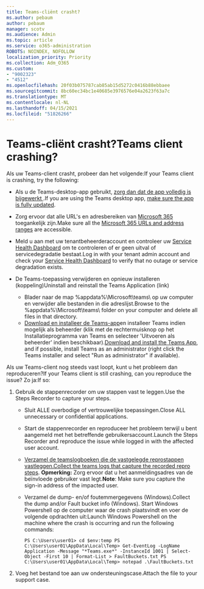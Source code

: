 ```yaml
---
title: Teams-cliënt crasht?
ms.author: pebaum
author: pebaum
manager: scotv
ms.audience: Admin
ms.topic: article
ms.service: o365-administration
ROBOTS: NOINDEX, NOFOLLOW
localization_priority: Priority
ms.collection: Adm_O365
ms.custom:
- "9002323"
- "4512"
ms.openlocfilehash: 20f03b075787cab85ab15d5272c0416b88ebbaee
ms.sourcegitcommit: 8bc60ec34bc1e40685e3976576e04a2623f63a7c
ms.translationtype: MT
ms.contentlocale: nl-NL
ms.lasthandoff: 04/15/2021
ms.locfileid: "51826266"
---
```

# <a name="teams-client-crashing"></a><span data-ttu-id="b3634-102">Teams-cliënt crasht?</span><span class="sxs-lookup"><span data-stu-id="b3634-102">Teams client crashing?</span></span>

<span data-ttu-id="b3634-103">Als uw Teams-client crasht, probeer dan het volgende:</span><span class="sxs-lookup"><span data-stu-id="b3634-103">If your Teams client is crashing, try the following:</span></span>

- <span data-ttu-id="b3634-104">Als u de Teams-desktop-app gebruikt, [ zorg dan dat de app volledig is bijgewerkt ](https://support.office.com/article/Update-Microsoft-Teams-535a8e4b-45f0-4f6c-8b3d-91bca7a51db1).</span><span class="sxs-lookup"><span data-stu-id="b3634-104">If you are using the Teams desktop app, [make sure the app is fully updated](https://support.office.com/article/Update-Microsoft-Teams-535a8e4b-45f0-4f6c-8b3d-91bca7a51db1).</span></span>

- <span data-ttu-id="b3634-105">Zorg ervoor dat alle URL's en adresbereiken van [Microsoft 365](https://docs.microsoft.com/microsoftteams/connectivity-issues) toegankelijk zijn.</span><span class="sxs-lookup"><span data-stu-id="b3634-105">Make sure all the [Microsoft 365 URLs and address ranges](https://docs.microsoft.com/microsoftteams/connectivity-issues) are accessible.</span></span>

- <span data-ttu-id="b3634-106">Meld u aan met uw tenantbeheerderaccount en controleer uw [Service Health Dashboard](https://docs.microsoft.com/office365/enterprise/view-service-health) om te controleren of er geen uitval of servicedegradatie bestaat.</span><span class="sxs-lookup"><span data-stu-id="b3634-106">Log in with your tenant admin account and check your [Service Health Dashboard](https://docs.microsoft.com/office365/enterprise/view-service-health) to verify that no outage or service degradation exists.</span></span>

- <span data-ttu-id="b3634-107">De Teams-toepassing verwijderen en opnieuw installeren (koppeling)</span><span class="sxs-lookup"><span data-stu-id="b3634-107">Uninstall and reinstall the Teams Application (link)</span></span>
    - <span data-ttu-id="b3634-108">Blader naar de map %appdata%\Microsoft\teams\ op uw computer en verwijder alle bestanden in die adreslijst.</span><span class="sxs-lookup"><span data-stu-id="b3634-108">Browse to the %appdata%\Microsoft\teams\ folder on your computer and delete all files in that directory.</span></span>
    - <span data-ttu-id="b3634-109">[Download en installeer de Teams-app](https://www.microsoft.com/microsoft-365/microsoft-teams/group-chat-software#office-DesktopAppDownload-ofoushy)en installeer Teams indien mogelijk als beheerder (klik met de rechtermuisknop op het Installatieprogramma van Teams en selecteer 'Uitvoeren als beheerder' indien beschikbaar).</span><span class="sxs-lookup"><span data-stu-id="b3634-109">[Download and install the Teams App](https://www.microsoft.com/microsoft-365/microsoft-teams/group-chat-software#office-DesktopAppDownload-ofoushy), and if possible, install Teams as an administrator (right click the Teams installer and select "Run as administrator" if available).</span></span>

<span data-ttu-id="b3634-110">Als uw Teams-client nog steeds vast loopt, kunt u het probleem dan reproduceren?</span><span class="sxs-lookup"><span data-stu-id="b3634-110">If your Teams client is still crashing, can you reproduce the issue?</span></span> <span data-ttu-id="b3634-111">Zo ja:</span><span class="sxs-lookup"><span data-stu-id="b3634-111">If so:</span></span>

1. <span data-ttu-id="b3634-112">Gebruik de stappenrecorder om uw stappen vast te leggen.</span><span class="sxs-lookup"><span data-stu-id="b3634-112">Use the Steps Recorder to capture your steps.</span></span>
    - <span data-ttu-id="b3634-113">Sluit ALLE overbodige of vertrouwelijke toepassingen.</span><span class="sxs-lookup"><span data-stu-id="b3634-113">Close ALL unnecessary or confidential applications.</span></span>
    - <span data-ttu-id="b3634-114">Start de stappenrecorder en reproduceer het probleem terwijl u bent aangemeld met het betreffende gebruikersaccount.</span><span class="sxs-lookup"><span data-stu-id="b3634-114">Launch the Steps Recorder and reproduce the issue while logged in with the affected user account.</span></span>
    - <span data-ttu-id="b3634-115">[Verzamel de teamslogboeken die de vastgelegde reprostappen vastleggen.](https://docs.microsoft.com/microsoftteams/log-files)</span><span class="sxs-lookup"><span data-stu-id="b3634-115">[Collect the teams logs that capture the recorded repro steps](https://docs.microsoft.com/microsoftteams/log-files).</span></span> <span data-ttu-id="b3634-116">**Opmerking:** Zorg ervoor dat u het aanmeldingsadres van de beïnvloede gebruiker vast legt.</span><span class="sxs-lookup"><span data-stu-id="b3634-116">**Note**: Make sure you capture the sign-in address of the impacted user.</span></span>
    - <span data-ttu-id="b3634-117">Verzamel de dump- en/of foutemmergegevens (Windows).</span><span class="sxs-lookup"><span data-stu-id="b3634-117">Collect the dump and/or Fault bucket info (Windows).</span></span> <span data-ttu-id="b3634-118">Start Windows Powershell op de computer waar de crash plaatsvindt en voer de volgende opdrachten uit:</span><span class="sxs-lookup"><span data-stu-id="b3634-118">Launch Windows Powershell on the machine where the crash is occurring and run the following commands:</span></span>

        `
        PS C:\Users\user01> cd $env:temp
        PS C:\Users\user01\AppData\Local\Temp> Get-EventLog -LogName Application -Message "*Teams.exe*" -InstanceId 1001 | Select-Object -First 10 | Format-List > FaultBuckets.txt
        PS C:\Users\user01\AppData\Local\Temp> notepad .\FaultBuckets.txt
        `
    
2. <span data-ttu-id="b3634-119">Voeg het bestand toe aan uw ondersteuningscase.</span><span class="sxs-lookup"><span data-stu-id="b3634-119">Attach the file to your support case.</span></span>
